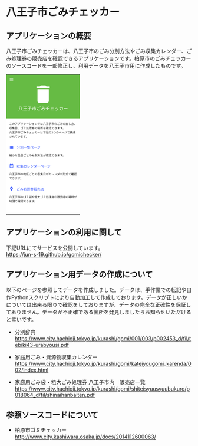 # 八王子市ごみチェッカー

## アプリケーションの概要
八王子市ごみチェッカーは、八王子市のごみ分別方法やごみ収集カレンダー、ごみ処理券の販売店を確認できるアプリケーションです。柏原市のごみチェッカーのソースコードを一部修正し、利用データを八王子市用に作成したものです。<br>

<img src="gomichecker_hachioji_top.png" alt="gomichecker_hachioji_top" title="gomichecker_hachioji_top" width="200" height="380">

## アプリケーションの利用に関して
下記URLにてサービスを公開しています。<br>
https://jun-s-19.github.io/gomichecker/

## アプリケーション用データの作成について
以下のページを参照してデータを作成しました。データは、手作業での転記や自作Pythonスクリプトにより自動加工して作成しております。データが正しいかについては出来る限りで確認をしておりますが、データの完全な正確性を保証しておりません。データが不正確である箇所を発見しましたらお知らせいただけると幸いです。

- 分別辞典<br>
    https://www.city.hachioji.tokyo.jp/kurashi/gomi/001/003/p002453_d/fil/tebiki43-urabyousi.pdf

- 家庭用ごみ・資源物収集カレンダー<br>
    https://www.city.hachioji.tokyo.jp/kurashi/gomi/kateiyougomi_karenda/002/index.html

- 家庭用ごみ袋・粗大ごみ処理券 八王子市内　販売店一覧<br>
    https://www.city.hachioji.tokyo.jp/kurashi/gomi/shiteisyuusyuubukuro/p018064_d/fil/shinaihanbaiten.pdf

## 参照ソースコードについて
- 柏原市ゴミチェッカー<br>
    http://www.city.kashiwara.osaka.jp/docs/2014112600063/
